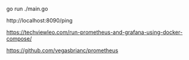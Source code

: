 go run ./main.go


http://localhost:8090/ping


https://techviewleo.com/run-prometheus-and-grafana-using-docker-compose/

https://github.com/vegasbrianc/prometheus